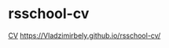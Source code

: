# rsschool-cv

[CV](https://Vladzimirbely.github.io/rsschool-cv/cv)
https://Vladzimirbely.github.io/rsschool-cv/

